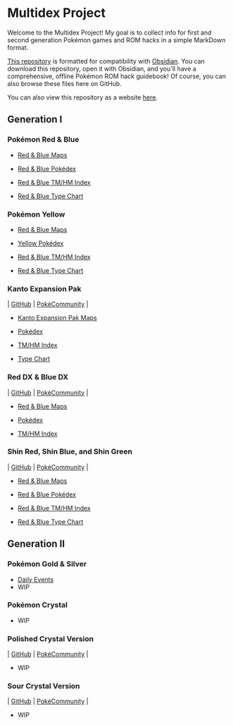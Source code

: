 # Multidex Project

Welcome to the Multidex Project! My goal is to collect info for first and second generation Pokémon games and ROM hacks in a simple MarkDown format.

[This repository](https://github.com/AWBuchanan7/multidex) is formatted for compatibility with [Obsidian](https://obsidian.md/). You can download this repository, open it with Obsidian, and you'll have a comprehensive, offline Pokémon ROM hack guidebook! Of course, you can also browse these files here on GitHub.

You can also view this repository as a website [here](https://awbuchanan7.github.io/multidex/).

## Generation I

### Pokémon Red & Blue

* [Red & Blue Maps](red-blue/maps.md)

* [Red & Blue Pokédex](red-blue/pokedex.md)

* [Red & Blue TM/HM Index](red-blue/tmindex.md)

* [Red & Blue Type Chart](red-blue/typechart.md)

### Pokémon Yellow

* [Red & Blue Maps](red-blue/maps.md)

* [Yellow Pokédex](yellow/pokedex.md)

* [Red & Blue TM/HM Index](yellow/tmindex.md)

* [Red & Blue Type Chart](red-blue/typechart.md)

### Kanto Expansion Pak

| [GitHub](https://github.com/PlagueVonKarma/kep-hack) | [PokéCommunity](https://www.pokecommunity.com/threads/kanto-expansion-pak.525646/) |
* [Kanto Expansion Pak Maps](kanto-expansion-pak/maps.md)

* [Pokédex](kanto-expansion-pak/pokedex.md)

* [TM/HM Index](kanto-expansion-pak/tmindex.md)

* [Type Chart](kanto-expansion-pak/typechart.md)

### Red DX & Blue DX

| [GitHub](https://github.com/TheScarletSword/pokereddeluxe) | [PokéCommunity](https://www.pokecommunity.com/threads/pokemon-red-blue-deluxe.360339/) |
* [Red & Blue Maps](red-blue/maps.md)

* [Pokédex](red-dx-blue-dx/pokedex.md)

* [TM/HM Index](red-dx-blue-dx/tmindex.md)

### Shin Red, Shin Blue, and Shin Green

| [GitHub](https://github.com/jojobear13/shinpokered) | [PokéCommunity](https://www.pokecommunity.com/threads/shin-pokemon-red-blue-green-jp-builds-bugfix-ai-and-qol-patch.427398/) |

* [Red & Blue Maps](red-blue/maps.md)

* [Red & Blue Pokédex](red-blue/pokedex.md)

* [Red & Blue TM/HM Index](red-blue/tmindex.md)

* [Red & Blue Type Chart](red-blue/typechart.md)

## Generation II

### Pokémon Gold & Silver

* [Daily Events](gold-silver/daily-events.md)
* WIP

### Pokémon Crystal

* WIP

### Polished Crystal Version

| [GitHub](https://github.com/Rangi42/polishedcrystal) | [PokéCommunity](https://www.pokecommunity.com/threads/pok%C3%A9mon-polished-crystal-update-3-1-1.373172/) |

* WIP

### Sour Crystal Version

| [GitHub](https://github.com/SoupPotato/Sourcrystal) | [PokéCommunity](https://www.pokecommunity.com/threads/pokemon-sour-crystal-improvement-hack.434361/) |

* WIP
